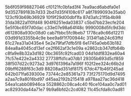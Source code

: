 5b6f059f98827046
cf0121fc0bfad3f4
7ea9acd6abdfa0e1
9d352789183b7d33
2bd7d35f4108c617
a8f7899093e35ab0
123cf93b69b36929
10f9f29d00dbf1fa
87d3afc21f5b4b98
31da3822a110fd48
904f6251eda03837
c5bd7bb23ecfe204
5e5f0bc65f7d0dac
c33e07e98a64f48c
9990008d5fc9d3dc
d612808a930c08d0
cab7fbbc5fc9beb7
1778ca9c66d12211
03d991d3355b4c9e
bee9a6f1f700944c
3134f1ab24c63ffd
61c27ea31a0435e4
5e2e79faf7dfb5f8
6e1745a0eb63b182
84ea8a4045cd13ef
ce2f662af3c1e09a
e2862cb347dfb64b
c8fa9e8b32a3d182
0bc365fc92fcad03
04d1ddf832ea60a4
7fc57e422e2a4332
27738ffd1ca07db1
29305b693d5cf859
38f507d22c9273a2
3d9761396a7a196f
f02f2ee324c66b2d
09bff6288f63c3d9
88208ad351df8175
67dc471b46f245ad
642b071fa639300e
73744c2e85361a73
73f275170d9d7495
a2aa7c9a8016bd97
d45aa2192b215418
a978aa27ac36d418
54ea1cabb08946ca
5528862c08ca4c40
f6ce104aa0c7ad01
ac82930da44a71e7
9b9a6bfd2c2cd082
11c45cfda8c0ad81
